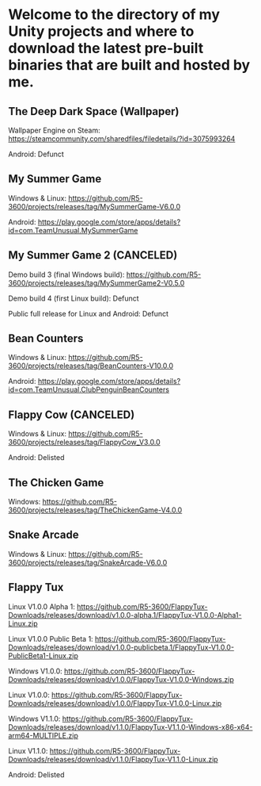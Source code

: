 # Welcome to the directory of my Unity projects and where to download the latest pre-built binaries that are built and hosted by me.

## The Deep Dark Space (Wallpaper)

Wallpaper Engine on Steam: https://steamcommunity.com/sharedfiles/filedetails/?id=3075993264

Android: Defunct

## My Summer Game

Windows & Linux: https://github.com/R5-3600/projects/releases/tag/MySummerGame-V6.0.0

Android: https://play.google.com/store/apps/details?id=com.TeamUnusual.MySummerGame

## My Summer Game 2 (CANCELED)

Demo build 3 (final Windows build): https://github.com/R5-3600/projects/releases/tag/MySummerGame2-V0.5.0 

Demo build 4 (first Linux build): Defunct 

Public full release for Linux and Android: Defunct

## Bean Counters

Windows & Linux: https://github.com/R5-3600/projects/releases/tag/BeanCounters-V10.0.0 

Android: https://play.google.com/store/apps/details?id=com.TeamUnusual.ClubPenguinBeanCounters

## Flappy Cow (CANCELED)

Windows & Linux: https://github.com/R5-3600/projects/releases/tag/FlappyCow_V3.0.0 

Android: Delisted

## The Chicken Game

Windows: https://github.com/R5-3600/projects/releases/tag/TheChickenGame-V4.0.0

## Snake Arcade

Windows & Linux: https://github.com/R5-3600/projects/releases/tag/SnakeArcade-V6.0.0

## Flappy Tux

Linux V1.0.0 Alpha 1: https://github.com/R5-3600/FlappyTux-Downloads/releases/download/v1.0.0-alpha.1/FlappyTux-V1.0.0-Alpha1-Linux.zip 

Linux V1.0.0 Public Beta 1: https://github.com/R5-3600/FlappyTux-Downloads/releases/download/v1.0.0-publicbeta.1/FlappyTux-V1.0.0-PublicBeta1-Linux.zip

Windows V1.0.0: https://github.com/R5-3600/FlappyTux-Downloads/releases/download/v1.0.0/FlappyTux-V1.0.0-Windows.zip

Linux V1.0.0: https://github.com/R5-3600/FlappyTux-Downloads/releases/download/v1.0.0/FlappyTux-V1.0.0-Linux.zip

Windows V1.1.0: https://github.com/R5-3600/FlappyTux-Downloads/releases/download/v1.1.0/FlappyTux-V1.1.0-Windows-x86-x64-arm64-MULTIPLE.zip

Linux V1.1.0: https://github.com/R5-3600/FlappyTux-Downloads/releases/download/v1.1.0/FlappyTux-V1.1.0-Linux.zip

Android: Delisted
